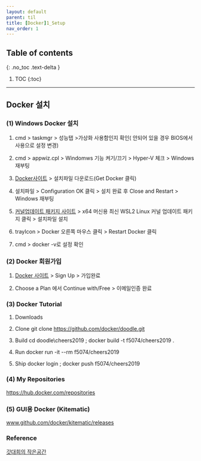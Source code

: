 ---layout: defaultparent: tiltitle: [Docker]1_Setupnav_order: 1---## Table of contents{: .no_toc .text-delta }1. TOC{:toc}---## Docker 설치

### (1) Windows Docker 설치

1. cmd > taskmgr > 성능탭 >가상화 사용함인지 확인( 안되어 있을 경우 BIOS에서 사용으로 설정 변경)

2. cmd > appwiz.cpl > Windomws 기능 켜기/끄기 > Hyper-V 체크 > Windows 재부팅

3. [Docker사이트](https://hub.docker.com/editions/community/docker-ce-desktop-windows/) > 설치파일 다운로드(Get Docker 클릭)

4. 설치파일 > Configuration OK 클릭 > 설치 완료 후 Close and Restart > Windows 재부팅

5. [커널업데이트 패키지 사이트](https://aka.ms/wsl2kernel) > x64 머신용 최신 WSL2 Linux 커널 업데이트 패키지 클릭 > 설치파일 설치

6. trayIcon > Docker 오른쪽 마우스 클릭 > Restart Docker 클릭

7. cmd > docker -v로 설정 확인

### (2) Docker 회원가입

1. [Docker 사이트](https://hub.docker.com/) > Sign Up > 가입완료

2. Choose a Plan 에서 Continue with/Free > 이메일인증 완료

### (3) Docker Tutorial

1. Downloads 

2. Clone
    git clone https://github.com/docker/doodle.git
   
3. Build
    cd doodle\cheers2019 ; docker build -t f5074/cheers2019 .
   
4. Run
    docker run -it --rm f5074/cheers2019
5. Ship
    docker login ; docker push f5074/cheers2019

### (4) My Repositories
https://hub.docker.com/repositories

### (5) GUI용 Docker (Kitematic)

www.github.com/docker/kitematic/releases


### Reference
[갓대희의 작은공간](https://goddaehee.tistory.com/251)